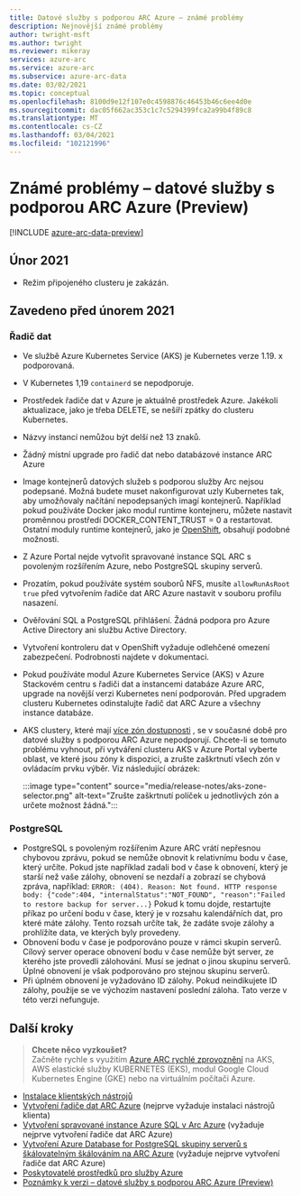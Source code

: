 ```yaml
---
title: Datové služby s podporou ARC Azure – známé problémy
description: Nejnovější známé problémy
author: twright-msft
ms.author: twright
ms.reviewer: mikeray
services: azure-arc
ms.service: azure-arc
ms.subservice: azure-arc-data
ms.date: 03/02/2021
ms.topic: conceptual
ms.openlocfilehash: 8100d9e12f107e0c4598876c46453b46c6ee4d0e
ms.sourcegitcommit: dac05f662ac353c1c7c5294399fca2a99b4f89c8
ms.translationtype: MT
ms.contentlocale: cs-CZ
ms.lasthandoff: 03/04/2021
ms.locfileid: "102121996"
---
```

# <a name="known-issues---azure-arc-enabled-data-services-preview"></a>Známé problémy – datové služby s podporou ARC Azure (Preview)

[!INCLUDE [azure-arc-data-preview](../../../includes/azure-arc-data-preview.md)]

## <a name="february-2021"></a>Únor 2021

- Režim připojeného clusteru je zakázán.

## <a name="introduced-prior-to-february-2021"></a>Zavedeno před únorem 2021

### <a name="data-controller"></a>Řadič dat

- Ve službě Azure Kubernetes Service (AKS) je Kubernetes verze 1.19. x podporovaná.
- V Kubernetes 1,19 `containerd` se nepodporuje.
- Prostředek řadiče dat v Azure je aktuálně prostředek Azure. Jakékoli aktualizace, jako je třeba DELETE, se nešíří zpátky do clusteru Kubernetes.
- Názvy instancí nemůžou být delší než 13 znaků.
- Žádný místní upgrade pro řadič dat nebo databázové instance ARC Azure
- Image kontejnerů datových služeb s podporou služby Arc nejsou podepsané.  Možná budete muset nakonfigurovat uzly Kubernetes tak, aby umožňovaly načítání nepodepsaných imagí kontejnerů.  Například pokud používáte Docker jako modul runtime kontejneru, můžete nastavit proměnnou prostředí DOCKER_CONTENT_TRUST = 0 a restartovat.  Ostatní moduly runtime kontejnerů, jako je [OpenShift](https://docs.openshift.com/container-platform/4.5/openshift_images/image-configuration.html#images-configuration-file_image-configuration), obsahují podobné možnosti.
- Z Azure Portal nejde vytvořit spravované instance SQL ARC s povoleným rozšířením Azure, nebo PostgreSQL skupiny serverů.
- Prozatím, pokud používáte systém souborů NFS, musíte `allowRunAsRoot` `true` před vytvořením řadiče dat ARC Azure nastavit v souboru profilu nasazení.
- Ověřování SQL a PostgreSQL přihlášení.  Žádná podpora pro Azure Active Directory ani službu Active Directory.
- Vytvoření kontroleru dat v OpenShift vyžaduje odlehčené omezení zabezpečení.  Podrobnosti najdete v dokumentaci.
- Pokud používáte modul Azure Kubernetes Service (AKS) v Azure Stackovém centru s řadiči dat a instancemi databáze Azure ARC, upgrade na novější verzi Kubernetes není podporován. Před upgradem clusteru Kubernetes odinstalujte řadič dat ARC Azure a všechny instance databáze.
- AKS clustery, které mají [více zón dostupnosti](../../aks/availability-zones.md) , se v současné době pro datové služby s podporou ARC Azure nepodporují. Chcete-li se tomuto problému vyhnout, při vytváření clusteru AKS v Azure Portal vyberte oblast, ve které jsou zóny k dispozici, a zrušte zaškrtnutí všech zón v ovládacím prvku výběr. Viz následující obrázek:

   :::image type="content" source="media/release-notes/aks-zone-selector.png" alt-text="Zrušte zaškrtnutí políček u jednotlivých zón a určete možnost žádná.":::

### <a name="postgresql"></a>PostgreSQL

- PostgreSQL s povoleným rozšířením Azure ARC vrátí nepřesnou chybovou zprávu, pokud se nemůže obnovit k relativnímu bodu v čase, který určíte. Pokud jste například zadali bod v čase k obnovení, který je starší než vaše zálohy, obnovení se nezdaří a zobrazí se chybová zpráva, například: `ERROR: (404). Reason: Not found. HTTP response body: {"code":404, "internalStatus":"NOT_FOUND", "reason":"Failed to restore backup for server...}`
Pokud k tomu dojde, restartujte příkaz po určení bodu v čase, který je v rozsahu kalendářních dat, pro které máte zálohy. Tento rozsah určíte tak, že zadáte svoje zálohy a prohlížíte data, ve kterých byly provedeny.
- Obnovení bodu v čase je podporováno pouze v rámci skupin serverů. Cílový server operace obnovení bodu v čase nemůže být server, ze kterého jste provedli zálohování. Musí se jednat o jinou skupinu serverů. Úplné obnovení je však podporováno pro stejnou skupinu serverů.
- Při úplném obnovení je vyžadováno ID zálohy. Pokud neindikujete ID zálohy, použije se ve výchozím nastavení poslední záloha. Tato verze v této verzi nefunguje.

## <a name="next-steps"></a>Další kroky

> **Chcete něco vyzkoušet?**  
> Začněte rychle s využitím [Azure ARC rychlé zprovoznění](https://azurearcjumpstart.io/azure_arc_jumpstart/azure_arc_data/) na AKS, AWS elastické služby KUBERNETES (EKS), modul Google Cloud Kubernetes Engine (GKE) nebo na virtuálním počítači Azure.

- [Instalace klientských nástrojů](install-client-tools.md)
- [Vytvoření řadiče dat ARC Azure](create-data-controller.md) (nejprve vyžaduje instalaci nástrojů klienta)
- [Vytvoření spravované instance Azure SQL v Arc Azure](create-sql-managed-instance.md) (vyžaduje nejprve vytvoření řadiče dat ARC Azure)
- [Vytvoření Azure Database for PostgreSQL skupiny serverů s škálovatelným škálováním na ARC Azure](create-postgresql-hyperscale-server-group.md) (vyžaduje nejprve vytvoření řadiče dat ARC Azure)
- [Poskytovatelé prostředků pro služby Azure](../../azure-resource-manager/management/azure-services-resource-providers.md)
- [Poznámky k verzi – datové služby s podporou ARC Azure (Preview)](release-notes.md)
